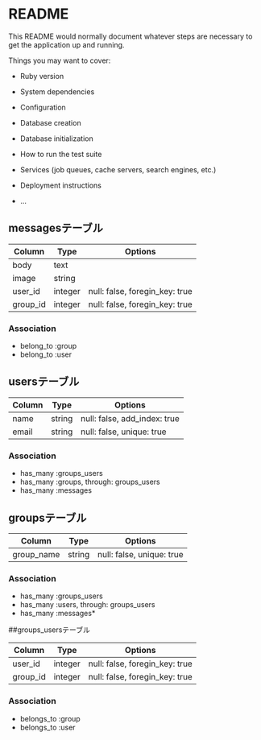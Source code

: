 # README

This README would normally document whatever steps are necessary to get the
application up and running.

Things you may want to cover:

* Ruby version

* System dependencies

* Configuration

* Database creation

* Database initialization

* How to run the test suite

* Services (job queues, cache servers, search engines, etc.)

* Deployment instructions

* ...

## messagesテーブル

| Column | Type | Options |
|--------|------|---------|
| body | text |
| image | string |
| user_id | integer | null: false, foregin_key: true |
| group_id | integer | null: false, foregin_key: true |

### Association

* belong_to :group
* belong_to :user

## usersテーブル

| Column | Type | Options |
|--------|------|---------|
| name | string | null: false, add_index: true |
| email | string | null: false, unique: true |

### Association

* has_many :groups_users
* has_many :groups, through: groups_users
* has_many :messages

## groupsテーブル

| Column | Type | Options |
|--------|------|---------|
| group_name | string | null: false, unique: true |

### Association

* has_many :groups_users
* has_many :users, through: groups_users
* has_many :messages*

##groups_usersテーブル

| Column | Type | Options |
|--------|------|---------|
| user_id | integer | null: false, foregin_key: true |
| group_id | integer | null: false, foregin_key: true |

### Association

* belongs_to :group
* belongs_to :user
